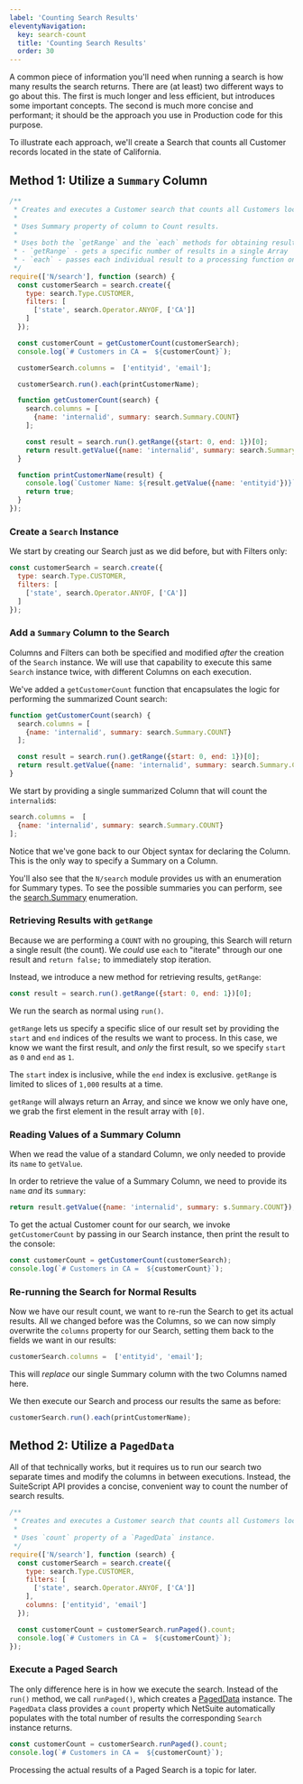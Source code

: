 ```yaml
---
label: 'Counting Search Results'
eleventyNavigation:
  key: search-count
  title: 'Counting Search Results'
  order: 30
---
```


A common piece of information you'll need when running a search is how many results the search returns. There are (at
least) two different ways to go about this. The first is much longer and less efficient, but introduces some 
important concepts. The second is much more concise and performant; it should be the approach you use in Production 
code for this purpose.

To illustrate each approach, we'll create a Search that counts all Customer records located in the state of California.

## Method 1: Utilize a `Summary` Column

```javascript
/**
 * Creates and executes a Customer search that counts all Customers located within California.
 *
 * Uses Summary property of column to Count results.
 *
 * Uses both the `getRange` and the `each` methods for obtaining results:
 * - `getRange` - gets a specific number of results in a single Array
 * - `each` - passes each individual result to a processing function one at a time
 */
require(['N/search'], function (search) {
  const customerSearch = search.create({
    type: search.Type.CUSTOMER,
    filters: [
      ['state', search.Operator.ANYOF, ['CA']]
    ]
  });

  const customerCount = getCustomerCount(customerSearch);
  console.log(`# Customers in CA =  ${customerCount}`);

  customerSearch.columns =  ['entityid', 'email'];

  customerSearch.run().each(printCustomerName);

  function getCustomerCount(search) {
    search.columns = [
      {name: 'internalid', summary: search.Summary.COUNT}
    ];

    const result = search.run().getRange({start: 0, end: 1})[0];
    return result.getValue({name: 'internalid', summary: search.Summary.COUNT});
  }

  function printCustomerName(result) {
    console.log(`Customer Name: ${result.getValue({name: 'entityid'})}`);
    return true;
  }
});
```

### Create a `Search` Instance

We start by creating our Search just as we did before, but with Filters only:

```javascript
const customerSearch = search.create({
  type: search.Type.CUSTOMER,
  filters: [
    ['state', search.Operator.ANYOF, ['CA']]
  ]
});
```

### Add a `Summary` Column to the Search

Columns and Filters can both be specified and modified *after* the creation of the `Search` instance. We will use that 
capability to execute this same `Search` instance twice, with different Columns on each execution.

We've added a `getCustomerCount` function that encapsulates the logic for performing the summarized Count search:

```javascript
function getCustomerCount(search) {
  search.columns = [
    {name: 'internalid', summary: search.Summary.COUNT}
  ];

  const result = search.run().getRange({start: 0, end: 1})[0];
  return result.getValue({name: 'internalid', summary: search.Summary.COUNT});
}
```

We start by providing a single summarized Column that will count the `internalid`s:

```javascript
search.columns =  [
  {name: 'internalid', summary: search.Summary.COUNT}
];
```

Notice that we've gone back to our Object syntax for declaring the Column. This is the only way to specify a Summary 
on a Column.

You'll also see that the `N/search` module provides us with an enumeration for Summary types. To see the possible 
summaries you can perform, see the
[search.Summary](https://docs.oracle.com/en/cloud/saas/netsuite/ns-online-help/section_4345777923.html) enumeration.

### Retrieving Results with `getRange`

Because we are performing a `COUNT` with no grouping, this Search will return a single result (the
count). We *could* use `each` to "iterate" through our one result and `return false;` to immediately
stop iteration.

Instead, we introduce a new method for retrieving results, `getRange`:

```javascript
const result = search.run().getRange({start: 0, end: 1})[0];
```

We run the search as normal using `run()`.

`getRange` lets us specify a specific slice of our result set by providing the `start` and `end` indices of the 
results we want to process. In this case, we know we want the first result, and *only* the first result, so we 
specify `start` as `0` and `end` as `1`.

The `start` index is inclusive, while the `end` index is exclusive. `getRange` is limited to slices of `1,000` results 
at a time.

`getRange` will always return an Array, and since we know we only have one, we grab the first element in the result 
array with `[0]`.

### Reading Values of a Summary Column

When we read the value of a standard Column, we only needed to provide its `name` to `getValue`.

In order to retrieve the value of a Summary Column, we need to provide its `name` *and* its `summary`:

```javascript
return result.getValue({name: 'internalid', summary: s.Summary.COUNT});
```

To get the actual Customer count for our search, we invoke `getCustomerCount` by passing in our Search instance, 
then print the result to the console:

```javascript
const customerCount = getCustomerCount(customerSearch);
console.log(`# Customers in CA =  ${customerCount}`);
```

### Re-running the Search for Normal Results

Now we have our result count, we want to re-run the Search to get its actual results. All we changed before was the 
Columns, so we can now simply overwrite the `columns` property for our Search, setting them back to the fields we 
want in our results:

```javascript
customerSearch.columns =  ['entityid', 'email'];
```

This will *replace* our single Summary column with the two Columns named here.

We then execute our Search and process our results the same as before:

```javascript
customerSearch.run().each(printCustomerName);
```

## Method 2: Utilize a `PagedData`

All of that technically works, but it requires us to run our search two separate times and modify the columns in 
between executions. Instead, the SuiteScript API provides a concise, convenient way to count the number of search 
results.

```javascript
/**
 * Creates and executes a Customer search that counts all Customers located within California.
 *
 * Uses `count` property of a `PagedData` instance.
 */
require(['N/search'], function (search) {
  const customerSearch = search.create({
    type: search.Type.CUSTOMER,
    filters: [
      ['state', search.Operator.ANYOF, ['CA']]
    ],
    columns: ['entityid', 'email']
  });

  const customerCount = customerSearch.runPaged().count;
  console.log(`# Customers in CA =  ${customerCount}`);
});
```

### Execute a Paged Search

The only difference here is in how we execute the search. Instead of the `run()` method, we call `runPaged()`, which
creates a [PagedData](https://docs.oracle.com/en/cloud/saas/netsuite/ns-online-help/section_4486558900.html) 
instance. The `PagedData` class provides a `count` property which NetSuite automatically populates with the total number of
results the corresponding `Search` instance returns.

```javascript
const customerCount = customerSearch.runPaged().count;
console.log(`# Customers in CA =  ${customerCount}`);
```

Processing the actual results of a Paged Search is a topic for later.

